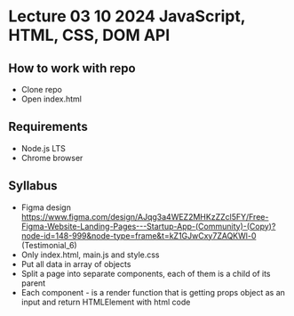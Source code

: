 # Lecture 03 10 2024 JavaScript, HTML, CSS, DOM API

## How to work with repo

- Clone repo
- Open index.html

## Requirements

- Node.js LTS
- Chrome browser

## Syllabus

- Figma design https://www.figma.com/design/AJqg3a4WEZ2MHKzZZcl5FY/Free-Figma-Website-Landing-Pages---Startup-App-(Community)-(Copy)?node-id=148-999&node-type=frame&t=kZ1GJwCxy7ZAQKWl-0 (Testimonial_6)
- Only index.html, main.js and style.css
- Put all data in array of objects
- Split a page into separate components, each of them is a child of its parent
- Each component - is a render function that is getting props object as an input and return HTMLElement with html code
